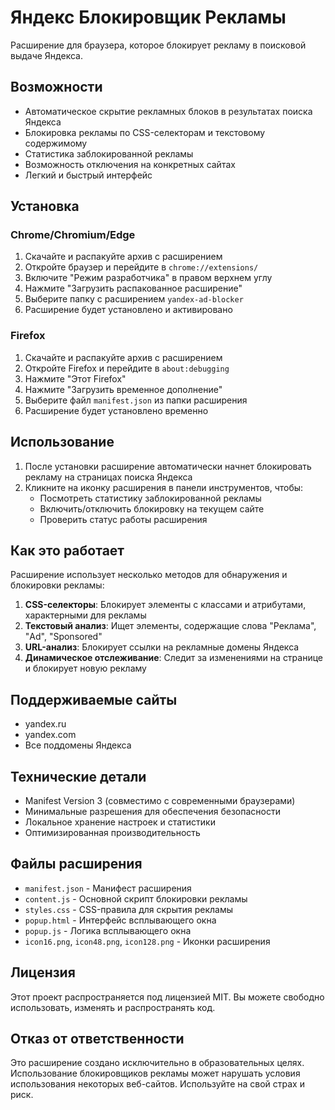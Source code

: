 # Яндекс Блокировщик Рекламы

Расширение для браузера, которое блокирует рекламу в поисковой выдаче Яндекса.

## Возможности

- Автоматическое скрытие рекламных блоков в результатах поиска Яндекса
- Блокировка рекламы по CSS-селекторам и текстовому содержимому
- Статистика заблокированной рекламы
- Возможность отключения на конкретных сайтах
- Легкий и быстрый интерфейс

## Установка

### Chrome/Chromium/Edge

1. Скачайте и распакуйте архив с расширением
2. Откройте браузер и перейдите в `chrome://extensions/`
3. Включите "Режим разработчика" в правом верхнем углу
4. Нажмите "Загрузить распакованное расширение"
5. Выберите папку с расширением `yandex-ad-blocker`
6. Расширение будет установлено и активировано

### Firefox

1. Скачайте и распакуйте архив с расширением
2. Откройте Firefox и перейдите в `about:debugging`
3. Нажмите "Этот Firefox"
4. Нажмите "Загрузить временное дополнение"
5. Выберите файл `manifest.json` из папки расширения
6. Расширение будет установлено временно

## Использование

1. После установки расширение автоматически начнет блокировать рекламу на страницах поиска Яндекса
2. Кликните на иконку расширения в панели инструментов, чтобы:
   - Посмотреть статистику заблокированной рекламы
   - Включить/отключить блокировку на текущем сайте
   - Проверить статус работы расширения

## Как это работает

Расширение использует несколько методов для обнаружения и блокировки рекламы:

1. **CSS-селекторы**: Блокирует элементы с классами и атрибутами, характерными для рекламы
2. **Текстовый анализ**: Ищет элементы, содержащие слова "Реклама", "Ad", "Sponsored"
3. **URL-анализ**: Блокирует ссылки на рекламные домены Яндекса
4. **Динамическое отслеживание**: Следит за изменениями на странице и блокирует новую рекламу

## Поддерживаемые сайты

- yandex.ru
- yandex.com
- Все поддомены Яндекса

## Технические детали

- Manifest Version 3 (совместимо с современными браузерами)
- Минимальные разрешения для обеспечения безопасности
- Локальное хранение настроек и статистики
- Оптимизированная производительность

## Файлы расширения

- `manifest.json` - Манифест расширения
- `content.js` - Основной скрипт блокировки рекламы
- `styles.css` - CSS-правила для скрытия рекламы
- `popup.html` - Интерфейс всплывающего окна
- `popup.js` - Логика всплывающего окна
- `icon16.png`, `icon48.png`, `icon128.png` - Иконки расширения

## Лицензия

Этот проект распространяется под лицензией MIT. Вы можете свободно использовать, изменять и распространять код.

## Отказ от ответственности

Это расширение создано исключительно в образовательных целях. Использование блокировщиков рекламы может нарушать условия использования некоторых веб-сайтов. Используйте на свой страх и риск.

